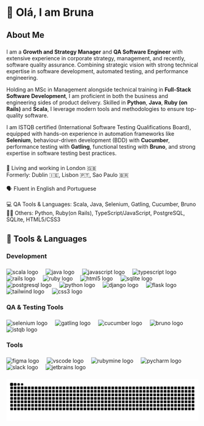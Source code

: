 <h1 align="left">👋 Olá, I am Bruna</h1>

###

<h2 align="left">About Me</h2>

###

<p align="left">
  I am a <b>Growth and Strategy Manager</b> and <b>QA Software Engineer</b> with extensive experience in corporate strategy, management, and recently, software quality assurance. Combining strategic vision with strong technical expertise in software development, automated testing, and performance engineering.
</p>

<p align="left">
  Holding an MSc in Management alongside technical training in <b>Full-Stack Software Development</b>, I am proficient in both the business and engineering sides of product delivery. Skilled in <b>Python</b>, <b>Java</b>, <b>Ruby (on Rails) </b> and <b>Scala</b>, I leverage modern tools and methodologies to ensure top-quality software.
</p>

<p align="left">
  I am ISTQB certified (International Software Testing Qualifications Board), equipped with hands-on experience in automation frameworks like <b>Selenium</b>, behaviour-driven development (BDD) with <b>Cucumber</b>, performance testing with <b>Gatling</b>, functional testing with <b>Bruno</b>, and strong expertise in software testing best practices.
</p>

###

<p align="left">
  📍 Living and working in London 🇬🇧<br/>
  Formerly: Dublin 🇮🇪, Lisbon 🇵🇹, Sao Paulo 🇧🇷<br/><br/>
  🗣️ Fluent in English and Portuguese <br/><br/>
  💻 QA Tools & Languages: Scala, Java, Selenium, Gatling, Cucumber, Bruno
  👩‍💻 Others: Python, Ruby(on Rails), TypeScript/JavaScript, PostgreSQL, SQLite, HTML5/CSS3<br/>
</p>

###

<h2 align="left">🔨 Tools & Languages</h2>

###

<h3 align="left">Development</h3>

###

<div align="left">
  <img src="https://cdn.jsdelivr.net/gh/devicons/devicon/icons/scala/scala-original.svg" height="40" alt="scala logo" />
  <img width="12" />
  <img src="https://cdn.jsdelivr.net/gh/devicons/devicon/icons/java/java-original.svg" height="40" alt="java logo" />
  <img width="12" />
  <img src="https://cdn.jsdelivr.net/gh/devicons/devicon/icons/javascript/javascript-original.svg" height="40" alt="javascript logo" />
  <img width="12" />
  <img src="https://cdn.jsdelivr.net/gh/devicons/devicon/icons/typescript/typescript-original.svg" height="40" alt="typescript logo" />
  <img width="12" />
  <img src="https://cdn.jsdelivr.net/gh/devicons/devicon/icons/rails/rails-original-wordmark.svg" height="40" alt="rails logo" />
  <img width="12" />
  <img src="https://cdn.jsdelivr.net/gh/devicons/devicon/icons/ruby/ruby-original.svg" height="40" alt="ruby logo" />
  <img width="12" />
  <img src="https://cdn.jsdelivr.net/gh/devicons/devicon/icons/html5/html5-original.svg" height="40" alt="html5 logo" />
  <img width="12" />
  <img src="https://cdn.jsdelivr.net/gh/devicons/devicon/icons/sqlite/sqlite-original.svg" height="40" alt="sqlite logo" />
  <img width="12" />
  <img src="https://cdn.jsdelivr.net/gh/devicons/devicon/icons/postgresql/postgresql-original.svg" height="40" alt="postgresql logo" />
  <img width="12" />
  <img src="https://cdn.jsdelivr.net/gh/devicons/devicon/icons/python/python-original.svg" height="40" alt="python logo" />
  <img width="12" />
  <img src="https://cdn.jsdelivr.net/gh/devicons/devicon/icons/django/django-plain.svg" height="40" alt="django logo" />
  <img width="12" />
  <img src="https://cdn.jsdelivr.net/gh/devicons/devicon/icons/flask/flask-original.svg" height="40" alt="flask logo" />
  <img width="12" />
  <img src="https://cdn.jsdelivr.net/gh/devicons/devicon/icons/tailwindcss/tailwindcss-original.svg" height="40" alt="tailwind logo" />
  <img width="12" />
  <img src="https://cdn.jsdelivr.net/gh/devicons/devicon/icons/css3/css3-original.svg" height="40" alt="css3 logo" />
</div>

###

<h3 align="left">QA & Testing Tools</h3>

###

<div align="left">
  <img src="https://cdn.jsdelivr.net/gh/devicons/devicon/icons/selenium/selenium-original.svg" height="40" alt="selenium logo" />
  <img width="12" />
  <img src="https://cdn.jsdelivr.net/gh/devicons/devicon/icons/gatling/gatling-original.svg" height="40" alt="gatling logo" />
  <img width="12" />
  <img src="https://cdn.jsdelivr.net/gh/devicons/devicon/icons/cucumber/cucumber-plain.svg" height="40" alt="cucumber logo" />
  <img width="12" />
  <img src="https://docs.usebruno.com/bruno.png" height="40" alt="bruno logo" />
  <img width="12" />
  <img src="https://tecnovy.com/uploads/editor/images/board/istqb_logo_4k.webp" height="40" alt="istqb logo" />
</div>




###

<h3 align="left">Tools</h3>

###

<div align="left">
  <img src="https://cdn.jsdelivr.net/gh/devicons/devicon/icons/figma/figma-original.svg" height="40" alt="figma logo" />
  <img width="12" />
  <img src="https://cdn.jsdelivr.net/gh/devicons/devicon/icons/vscode/vscode-original.svg" height="40" alt="vscode logo" />
  <img width="12" />
  <img src="https://cdn.jsdelivr.net/gh/devicons/devicon/icons/rubymine/rubymine-original.svg" height="40" alt="rubymine logo" />
  <img width="12" />
  <img src="https://cdn.jsdelivr.net/gh/devicons/devicon/icons/pycharm/pycharm-original.svg" height="40" alt="pycharm logo" />
  <img width="12" />
  <img src="https://cdn.jsdelivr.net/gh/devicons/devicon/icons/slack/slack-original.svg" height="40" alt="slack logo" />
  <img width="12" />
  <img src="https://cdn.jsdelivr.net/gh/devicons/devicon/icons/jetbrains/jetbrains-original.svg" height="40" alt="jetbrains logo" />
</div>

###

<picture>
  <source media="(prefers-color-scheme: dark)" srcset="https://raw.githubusercontent.com/brusdo/brusdo/output/github-snake-dark.svg" />
  <source media="(prefers-color-scheme: light)" srcset="https://raw.githubusercontent.com/brusdo/brusdo/output/github-snake.svg" />
  <img alt="github-snake" src="https://raw.githubusercontent.com/brusdo/brusdo/output/github-snake.svg" />
</picture>

###
